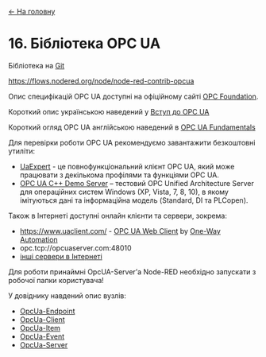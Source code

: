 [<- На головну](../)

# 16. Бібліотека OPC UA 

Бібліотека на [Git](https://github.com/mikakaraila/node-red-contrib-opcua)

https://flows.nodered.org/node/node-red-contrib-opcua

Опис специфікацій OPC UA доступні на офіційному сайті [OPC Foundation](https://opcfoundation.org/). 

Короткий опис українською наведений у [Вступ до OPC UA](https://drive.google.com/file/d/1nZCjvvyf9STbZ5WIol7bWEhZQidGT3GE/view?fbclid=IwAR0XYTzV2EVrOw_T7S4vagL8kbPw7lbwyZC5gXTzs22c8BjgVvw3Um-5uGk)

Короткий огляд OPC UA англійською наведений в [OPC UA Fundamentals](https://documentation.unified-automation.com/uasdkcpp/1.5.6/html/L1OpcUaFundamentals.html?fbclid=IwAR06ZJqbeDdcgcerx8HizRK8uhGP6f5MMwhcLYDgYD8tfhbDl85mvQzlcm0)

Для перевірки роботи OPC UA рекомендуємо завантажити безкоштовні утиліти:

- [UaExpert](https://www.unified-automation.com/downloads/opc-ua-clients.html) - це повнофункціональний клієнт     OPC UA, який може працювати з декількома профілями та функціями OPC UA.
- [OPC UA C++ Demo Server](https://www.unified-automation.com/downloads/opc-ua-servers/file/download/details/opc-ua-c-demo-server-v163-windows.html) – тестовий     OPC Unified Architecture Server для операційних систем     Windows (XP, Vista, 7, 8, 10), в якому імітуються дані та інформаційна     модель (Standard, DI та PLCopen).

Також в Інтернеті доступні онлайн клієнти та сервери, зокрема:

- https://www.uaclient.com/ - [OPC UA Web Client](https://www.uaclient.com/about.html) by [One-Way Automation](http://www.onewayautomation.com) 
- opc.tcp://opcuaserver.com:48010
- [інші сервери в Інтернеті](https://github.com/node-opcua/node-opcua/wiki/publicly-available-OPCUA-servers)

Для роботи принаймні OpcUA-Server’а Node-RED необхідно запускати з робочої папки користувача!

У довіднику навдений опис вузлів:

- [OpcUa-Endpoint](opcua_endpoint.md)<span class="load"> </span>
- [OpcUa-Client](opcua_client.md)<span class="load"> </span>
- [OpcUa-Item](opcua_item.md)<span class="load"> </span>
- [OpcUa-Event](opcua_event.md)<span class="load"> </span>
- [OpcUa-Server](opcua_server.md)<span class="load"> </span>